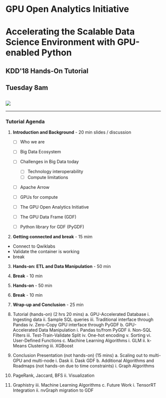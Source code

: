 # GPU Open Analytics Initiative
# Accelerating the Scalable Data Science Environment with GPU-enabled Python

## KDD'18 Hands-On Tutorial
## Tuesday 8am

## ![](https://nvidianews.nvidia.com/media/sites/219/images/logo.png)

***
### Tutorial Agenda

1. **Introduction and Background**  - 20 min  slides / discussion

   

   - [ ] Who we are 
   - [ ] Big Data Ecosystem
   - [ ] Challenges in Big Data today
     - [ ] Technology interoperability 
     - [ ] Compute limitations
   - [ ] Apache Arrow
   - [ ] GPUs for compute
   - [ ] The GPU Open Analytics Initiative
   - [ ] The GPU Data Frame (GDF)
   - [ ] Python library for GDF (PyGDF)



2. **Getting connected and break** - 15 mim

- Connect to Qwiklabs
- Validate the container is working
- break







3. **Hands-on:  ETL and Data Manipulation** - 50 min



4. **Break** - 10 min



5. **Hands-on** - 50 min



6. **Break** - 10 min



7. **Wrap-up and Conclusion** - 25 min




1. Tutorial (hands-on) (2 hrs 20 mins)
    a. GPU-Accelerated Database
    i. Ingesting data
    ii. Sample SQL queries
    iii. Traditional interface through Pandas
    iv. Zero-Copy GPU interface through PyGDF
    b. GPU-Accelerated Data Manipulation
    i. Pandas to/from PyGDF
    ii. Non-SQL Filters
    iii. Test-Train-Validate Split
    iv. One-hot encoding
    v. Sorting
    vi. User-Defined Functions
    c. Machine Learning Algorithms
    i. GLM
    ii. k-Means Clustering
    iii. XGBoost
2. Conclusion Presentation (not hands-on) (15 mins)
    a. Scaling out to multi-GPU and multi-node
    i. Dask
    ii. Dask GDF
    b. Additional Algorithms and Roadmaps (not hands-on due to time constraints)
    i. Graph Algorithms
3. PageRank, Jaccard, BFS
    ii. Visualization
4. Graphistry
    iii. Machine Learning Algorithms
    c. Future Work
    i. TensorRT Integration
    ii. nvGraph migration to GDF